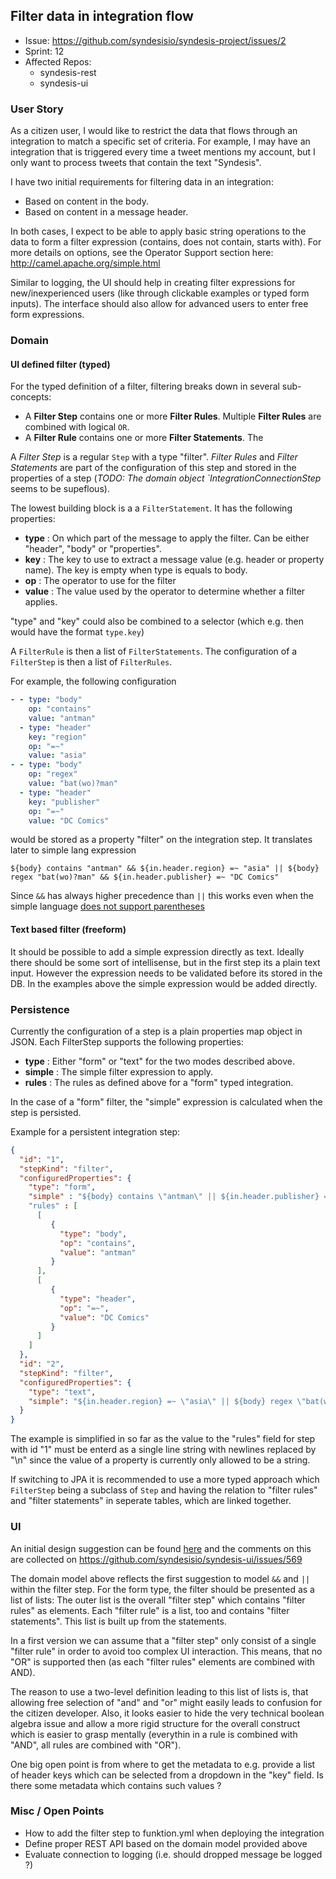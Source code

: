 ## Filter data in integration flow

* Issue: https://github.com/syndesisio/syndesis-project/issues/2
* Sprint: 12
* Affected Repos:
  - syndesis-rest
  - syndesis-ui

### User Story

As a citizen user, I would like to restrict the data that flows through an integration to match a specific set of criteria.  For example, I may have an integration that is triggered every time a tweet mentions my account, but I only want to process tweets that contain the text "Syndesis".

I have two initial requirements for filtering data in an integration:
* Based on content in the body.
* Based on content in a message header.

In both cases, I expect to be able to apply basic string operations to the data to form a filter expression (contains, does not contain, starts with).  For more details on options, see the Operator Support section here:
http://camel.apache.org/simple.html

Similar to logging, the UI should help in creating filter expressions for new/inexperienced users (like through clickable examples or typed form inputs).  The interface should also allow for advanced users to enter free form expressions.

### Domain

#### UI defined filter (typed)

For the typed definition of a filter, filtering breaks down in several sub-concepts:

* A **Filter Step** contains one or more **Filter Rules**. Multiple **Filter Rules** are combined with logical `OR`.
* A **Filter Rule** contains one or more **Filter Statements**. The 

A _Filter Step_ is a regular `Step` with a type "filter". 
_Filter Rules_ and _Filter Statements_ are part of the configuration of this step and stored in the properties of a step (_TODO: The domain object `IntegrationConnectionStep_ seems to be supeflous).

The lowest building block is a a `FilterStatement`. It has the following properties:

* **type** : On which part of the message to apply the filter. Can be either "header", "body" or "properties".
* **key** : The key to use to extract a message value (e.g. header or property name). The key is empty when type is equals to body.
* **op** : The operator to use for the filter
* **value** : The value used by the operator to determine whether a filter applies.

"type" and "key" could also be combined to a selector (which e.g. then would have the format `type.key`)

A `FilterRule` is then a list of `FilterStatements`.
The configuration of a `FilterStep` is then a list of `FilterRules`.

For example, the following configuration

```yaml
- - type: "body"
    op: "contains"
    value: "antman"
  - type: "header"
    key: "region"
    op: "=~"
    value: "asia"
- - type: "body"
    op: "regex"
    value: "bat(wo)?man"
  - type: "header"
    key: "publisher"
    op: "=~"
    value: "DC Comics"
```

would be stored as a property "filter" on the integration step. It translates later to simple lang expression

```
${body} contains "antman" && ${in.header.region} =~ "asia" || ${body} regex "bat(wo)?man" && ${in.header.publisher} =~ "DC Comics"
```

Since `&&` has always higher precedence than `||` this works even when the simple language [does not support parentheses](http://camel.apache.org/simple.html)

#### Text based filter (freeform)

It should be possible to add a simple expression directly as text. Ideally there should be some sort of intellisense, but in the first step its a plain text input. However the expression needs to be validated before its stored in the DB. In the examples above the simple expression would be added directly. 

### Persistence

Currently the configuration of a step is a plain properties map object in JSON. Each FilterStep supports the following properties:

* **type** : Either "form" or "text" for the two modes described above.
* **simple** : The simple filter expression to apply.
* **rules** : The rules as defined above for a "form" typed integration.

In the case of a "form" filter, the "simple" expression is calculated when the step is persisted.

Example for a persistent integration step:

```json
{ 
  "id": "1",
  "stepKind": "filter",
  "configuredProperties": {
    "type": "form",
    "simple" : "${body} contains \"antman\" || ${in.header.publisher} =~ \"DC Comics\""
    "rules" : [
      [ 
         { 
           "type": "body",
           "op": "contains",
           "value": "antman"
         }
      ],
      [
         { 
           "type": "header",
           "op": "=~",
           "value": "DC Comics"
         }
      ]      
    ]
  },
  "id": "2",
  "stepKind": "filter",
  "configuredProperties": {
    "type": "text",
    "simple": "${in.header.region} =~ \"asia\" || ${body} regex \"bat(wo)?man\""
  }
}
```

The example is simplified in so far as the value to the "rules" field for step with id "1" must be enterd as a single line string with newlines replaced by "\n" since the value of a property is currently only allowed to be a string. 

If switching to JPA it is recommended to use a more typed approach which `FilterStep` being a subclass of `Step` and having the relation to "filter rules" and "filter statements" in seperate tables, which are linked together.

### UI

An initial design suggestion can be found [here](https://redhat.invisionapp.com/share/KNBZYX1W3)
and the comments on this are collected on https://github.com/syndesisio/syndesis-ui/issues/569

The domain model above reflects the first suggestion to model `&&` and `||` within the filter step. 
For the form type, the filter should be presented as a list of lists: The outer list is the overall "filter step" which contains "filter rules" as elements. Each "filter rule" is a list, too and contains "filter statements". This list is built up from the statements. 

In a first version we can assume that a "filter step" only consist of a single "filter rule" in order to avoid too complex UI interaction. This means, that no "OR" is supported then (as each "filter rules" elements are combined with AND).

The reason to use a two-level definition leading to this list of lists is, that allowing free selection of "and" and "or" might easily leads to confusion for the citizen developer. Also, it looks easier to hide the very technical boolean algebra issue and allow a more rigid structure for the overall construct which is easier to grasp mentally (everythin in a rule is combined with "AND", all rules are combined with "OR").

One big open point is from where to get the metadata to e.g. provide a list of header keys which can be selected from a dropdown in the "key" field. Is there some metadata which contains such values ?

### Misc / Open Points

* How to add the filter step to funktion.yml when deploying the integration
* Define proper REST API based on the domain model provided above
* Evaluate connection to logging (i.e. should dropped message be logged ?)
